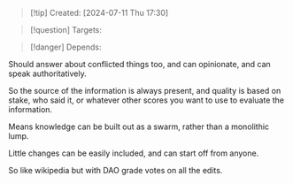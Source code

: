 
>[!tip] Created: [2024-07-11 Thu 17:30]

>[!question] Targets: 

>[!danger] Depends: 

Should answer about conflicted things too, and can opinionate, and can speak authoritatively.

So the source of the information is always present, and quality is based on stake, who said it, or whatever other scores you want to use to evaluate the information.

Means knowledge can be built out as a swarm, rather than a monolithic lump.

Little changes can be easily included, and can start off from anyone.

So like wikipedia but with DAO grade votes on all the edits.